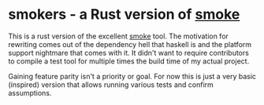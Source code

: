 # smokers - a Rust version of [smoke](https://github.com/SamirTalwar/smoke)

This is a rust version of the excellent
[smoke](https://github.com/SamirTalwar/smoke) tool. The motivation for
rewriting comes out of the dependency hell that haskell is and the
platform support nightmare that comes with it. It didn't want to
require contributors to compile a test tool for multiple times the
build time of my actual project.

Gaining feature parity isn't a priority or goal. For now this is just
a very basic (inspired) version that allows running various tests and
confirm assumptions.

